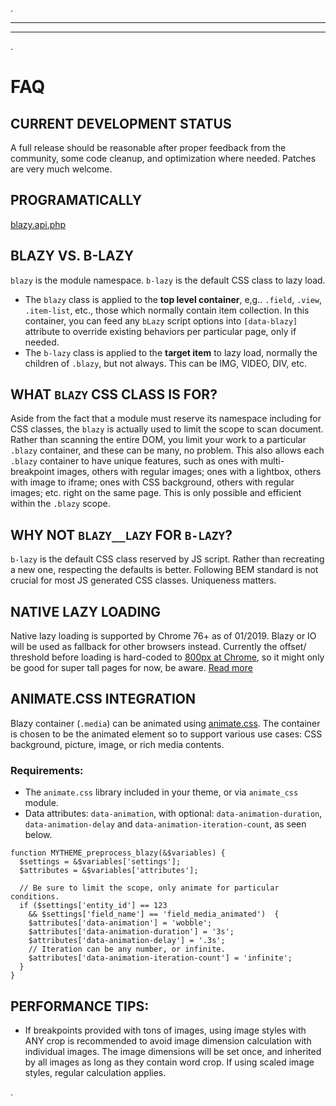 .
***
***
.
# <a name="faq"></a>FAQ

## CURRENT DEVELOPMENT STATUS
A full release should be reasonable after proper feedback from the community,
some code cleanup, and optimization where needed. Patches are very much welcome.


## PROGRAMATICALLY
[blazy.api.php](https://git.drupalcode.org/project/blazy/blob/7.x-1.x/blazy.api.php)


## BLAZY VS. B-LAZY
`blazy` is the module namespace. `b-lazy` is the default CSS class to lazy load.

* The `blazy` class is applied to the **top level container**, e,g.. `.field`,
  `.view`, `.item-list`, etc., those which normally contain item collection.
  In this container, you can feed any `bLazy` script options into `[data-blazy]`
  attribute to override existing behaviors per particular page, only if needed.
* The `b-lazy` class is applied to the **target item** to lazy load, normally
  the children of `.blazy`, but not always. This can be IMG, VIDEO, DIV, etc.

## WHAT `BLAZY` CSS CLASS IS FOR?
Aside from the fact that a module must reserve its namespace including for CSS
classes, the `blazy` is actually used to limit the scope to scan document.
Rather than scanning the entire DOM, you limit your work to a particular
`.blazy` container, and these can be many, no problem. This also allows each
`.blazy` container to have unique features, such as ones with multi-breakpoint
images, others with regular images; ones with a lightbox, others with
image to iframe; ones with CSS background, others with regular images; etc.
right on the same page. This is only possible and efficient within the `.blazy`
scope.

## WHY NOT `BLAZY__LAZY` FOR `B-LAZY`?
`b-lazy` is the default CSS class reserved by JS script. Rather than recreating
a new one, respecting the defaults is better. Following BEM standard is not
crucial for most JS generated CSS classes. Uniqueness matters.

## NATIVE LAZY LOADING
Native lazy loading is supported by Chrome 76+ as of 01/2019. Blazy or IO will
be used as fallback for other browsers instead. Currently the offset/ threshold
before loading is hard-coded to [800px at Chrome](https://cs.chromium.org/chromium/src/third_party/blink/renderer/core/frame/settings.json5?l=971-1003&rcl=e8f3cf0bbe085fee0d1b468e84395aad3ebb2cad), so it
might only be good for super tall pages for now, be aware.
[Read more](https://web.dev/native-lazy-loading/)

## ANIMATE.CSS INTEGRATION
Blazy container (`.media`) can be animated using
[animate.css](https://github.com/daneden/animate.css). The container is chosen
to be the animated element so to support various use cases:
CSS background, picture, image, or rich media contents.

### Requirements:

* The `animate.css` library included in your theme, or via `animate_css` module.
* Data attributes: `data-animation`, with optional: `data-animation-duration`,
  `data-animation-delay` and `data-animation-iteration-count`, as seen below.

```
function MYTHEME_preprocess_blazy(&$variables) {
  $settings = &$variables['settings'];
  $attributes = &$variables['attributes'];

  // Be sure to limit the scope, only animate for particular conditions.
  if ($settings['entity_id'] == 123
    && $settings['field_name'] == 'field_media_animated')  {
    $attributes['data-animation'] = 'wobble';
    $attributes['data-animation-duration'] = '3s';
    $attributes['data-animation-delay'] = '.3s';
    // Iteration can be any number, or infinite.
    $attributes['data-animation-iteration-count'] = 'infinite';
  }
}
```

## PERFORMANCE TIPS:
* If breakpoints provided with tons of images, using image styles with ANY crop
  is recommended to avoid image dimension calculation with individual images.
  The image dimensions will be set once, and inherited by all images as long as
  they contain word crop. If using scaled image styles, regular calculation
  applies.

.
